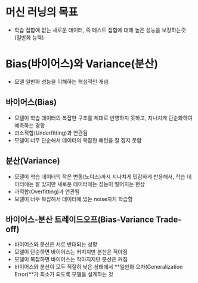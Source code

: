 # 머신 러닝의 목표
- 학습 집합에 없는 새로운 데이터, 즉 테스트 집합에 대해 높은 성능을 보장하는것 (일반화 능력)


# Bias(바이어스)와 Variance(분산)
- 모델 일반화 성능을 이해하는 핵심적인 개념

## 바이어스(Bias)
- 모델이 학습 데이터의 복잡한 구조를 제대로 반영하지 못하고, 지나치게 단순화하여 예측하는 경향
- 과소적합(Underfitting)과 연관됨
- 모델이 너무 단순해서 데이터의 복잡한 패턴을 잘 잡지 못함

## 분산(Variance)
- 모델이 학습 데이터의 작은 변동(노이즈)까지 지나치게 민감하게 반응해서, 학습 데이터에는 잘 맞지만 새로운 데이터에는 성능이 떨어지는 현상
- 과적합(Overfitting)과 연관됨
- 모델이 너무 복잡해서 데이터에 있는 noise까지 학습함

## 바이어스-분산 트레이드오프(Bias-Variance Trade-off)
- 바이어스와 분산은 서로 반대되는 성향
- 모델이 단순하면 바이어스는 커지지만 분산은 작아짐
- 모델이 복잡하면 바이어스는 작아지지만 분산은 커짐
- 바이어스와 분산이 모두 적절히 낮은 상태에서 **일반화 오차(Generalization Error)**가 최소가 되도록 모델을 설계하는 것
